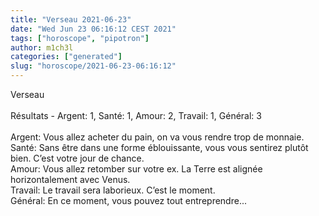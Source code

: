 ```yaml
---
title: "Verseau 2021-06-23"
date: "Wed Jun 23 06:16:12 CEST 2021"
tags: ["horoscope", "pipotron"]
author: m1ch3l
categories: ["generated"]
slug: "horoscope/2021-06-23-06:16:12"
---
```


Verseau<br>
<br>
Résultats - Argent: 1, Santé: 1, Amour: 2, Travail: 1, Général: 3<br>
<br>
Argent:  Vous allez acheter du pain, on va vous rendre trop de monnaie. <br>
Santé:   Sans être dans une forme éblouissante, vous vous sentirez plutôt bien. C’est votre jour de chance.<br>
Amour:   Vous allez retomber sur votre ex. La Terre est alignée horizontalement avec Venus.<br>
Travail: Le travail sera laborieux. C’est le moment.<br>
Général: En ce moment, vous pouvez tout entreprendre...<br>

